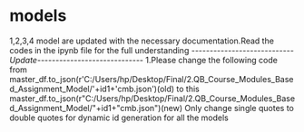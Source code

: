 # models
1,2,3,4 model are updated with the necessary documentation.Read the codes in the ipynb file for the full understanding
*----------------------------Update-----------------------------*
1.Please change the following code from
master_df.to_json(r'C:/Users/hp/Desktop/Final/2.QB_Course_Modules_Based_Assignment_Model/'+id1+'cmb.json')(old)
to this
master_df.to_json(r"C:/Users/hp/Desktop/Final/2.QB_Course_Modules_Based_Assignment_Model/"+id1+"cmb.json")(new)
Only change single quotes to double quotes for dynamic id generation for all the models

